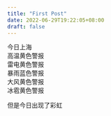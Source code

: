 ```yaml
---
title: "First Post"
date: 2022-06-29T19:22:05+08:00
draft: false
---
```



今日上海  
高温黄色警报  
雷电黄色警报  
暴雨蓝色警报  
大风黄色警报  
冰雹黄色警报  

但是今日出现了彩虹
